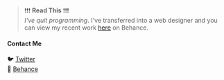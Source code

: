 > ❗❗❗ **Read This** ❗❗❗  
> _I've quit programming_. I've transferred into a web designer and you can view my recent work [here](https://behance.net/zenepity) on Behance.

#### Contact Me
🐦 [Twitter](https://twitter.com/zenepity)  
📰 [Behance](https://behance.com/zenepity)

